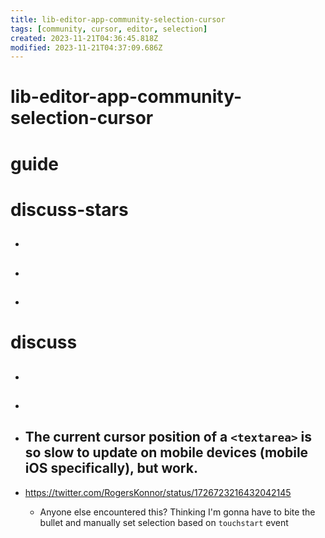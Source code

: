 ```yaml
---
title: lib-editor-app-community-selection-cursor
tags: [community, cursor, editor, selection]
created: 2023-11-21T04:36:45.818Z
modified: 2023-11-21T04:37:09.686Z
---
```


# lib-editor-app-community-selection-cursor

# guide

# discuss-stars
- ## 

- ## 

- ## 
# discuss
- ## 

- ## 

- ## The current cursor position of a `<textarea>` is so slow to update on mobile devices (mobile iOS specifically), but work. 
- https://twitter.com/RogersKonnor/status/1726723216432042145
  - Anyone else encountered this? Thinking I'm gonna have to bite the bullet and manually set selection based on `touchstart` event
